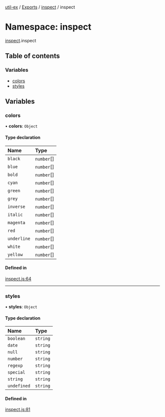 [util-ex](../README.md) / [Exports](../modules.md) / [inspect](inspect.md) / inspect

# Namespace: inspect

[inspect](inspect.md).inspect

## Table of contents

### Variables

- [colors](inspect.inspect.md#colors)
- [styles](inspect.inspect.md#styles)

## Variables

### colors

• **colors**: `Object`

#### Type declaration

| Name | Type |
| :------ | :------ |
| `black` | `number`[] |
| `blue` | `number`[] |
| `bold` | `number`[] |
| `cyan` | `number`[] |
| `green` | `number`[] |
| `grey` | `number`[] |
| `inverse` | `number`[] |
| `italic` | `number`[] |
| `magenta` | `number`[] |
| `red` | `number`[] |
| `underline` | `number`[] |
| `white` | `number`[] |
| `yellow` | `number`[] |

#### Defined in

[inspect.js:64](https://github.com/snowyu/util-ex.js/blob/de980c9/src/inspect.js#L64)

___

### styles

• **styles**: `Object`

#### Type declaration

| Name | Type |
| :------ | :------ |
| `boolean` | `string` |
| `date` | `string` |
| `null` | `string` |
| `number` | `string` |
| `regexp` | `string` |
| `special` | `string` |
| `string` | `string` |
| `undefined` | `string` |

#### Defined in

[inspect.js:81](https://github.com/snowyu/util-ex.js/blob/de980c9/src/inspect.js#L81)
